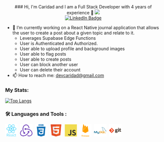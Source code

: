 
<div id="header" align="center">
  ### Hi, I'm Caridad and I am a Full Stack Developer with 4 years of experience 👋
    <img src="https://media.giphy.com/media/qT3NpahR7tGnOqqjng/giphy.gif"/>
    <div id="badges">
        <a href="http://linkedin.com/in/cari-rivera">
          <img src="https://img.shields.io/badge/LinkedIn-blue?style=for-the-badge&logo=linkedin&logoColor=white" alt="LinkedIn Badge"/>
        </a>
</div>
</div>

- 🔭 I’m currently working on a React Native journal application that allows the user to create a post about a given topic and relate to it.
  * Leverages Supabase Edge Functions
  * User is Authenticated and Authorized.
  * User able to upload profile and background images
  * User able to flag posts
  * User able to create posts
  * User can block another user
  * User can delete their account
- 📫 How to reach me: devcaridad@gmail.com


### My Stats:
[![Top Langs](https://github-readme-stats.vercel.app/api/top-langs/?username=caridadrivera&layout=compact&theme=vision-friendly-dark)](https://github.com/anuraghazra/github-readme-stats)


### :hammer_and_wrench: Languages and Tools :

<div>
 <img src="https://github.com/devicons/devicon/blob/master/icons/react/react-original-wordmark.svg" title="React" alt="React" width="40" height="40"/>&nbsp;
  <img src="https://github.com/devicons/devicon/blob/master/icons/redux/redux-original.svg" title="Redux" alt="Redux " width="40" height="40"/>&nbsp;
  <img src="https://github.com/devicons/devicon/blob/master/icons/css3/css3-plain-wordmark.svg"  title="CSS3" alt="CSS" width="40" height="40"/>&nbsp;
  <img src="https://github.com/devicons/devicon/blob/master/icons/html5/html5-original.svg" title="HTML5" alt="HTML" width="40" height="40"/>&nbsp;
  <img src="https://github.com/devicons/devicon/blob/master/icons/javascript/javascript-original.svg" title="JavaScript" alt="JavaScript" width="40" height="40"/>&nbsp;
  <img src="https://github.com/devicons/devicon/blob/master/icons/firebase/firebase-plain-wordmark.svg" title="Firebase" alt="Firebase" width="40" height="40"/>&nbsp;
 <img src="https://github.com/devicons/devicon/blob/master/icons/mysql/mysql-original-wordmark.svg" title="MySQL"  alt="MySQL" width="40" height="40"/>&nbsp;
<img src="https://github.com/devicons/devicon/blob/master/icons/git/git-original-wordmark.svg" title="Git" **alt="Git" width="40" height="40"/>
</div>



